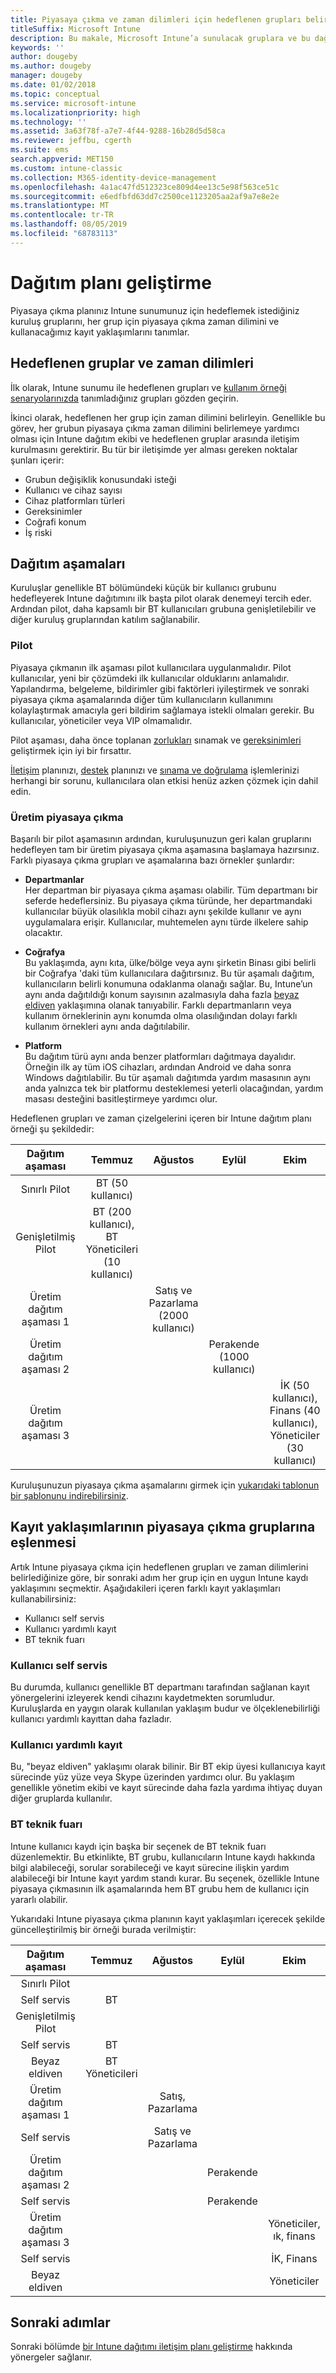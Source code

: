 ```yaml
---
title: Piyasaya çıkma ve zaman dilimleri için hedeflenen grupları belirleme
titleSuffix: Microsoft Intune
description: Bu makale, Microsoft Intune’a sunulacak gruplara ve bu dağıtımların zaman dilimlerine karar vermenize yardımcı olur.
keywords: ''
author: dougeby
ms.author: dougeby
manager: dougeby
ms.date: 01/02/2018
ms.topic: conceptual
ms.service: microsoft-intune
ms.localizationpriority: high
ms.technology: ''
ms.assetid: 3a63f78f-a7e7-4f44-9288-16b28d5d58ca
ms.reviewer: jeffbu, cgerth
ms.suite: ems
search.appverid: MET150
ms.custom: intune-classic
ms.collection: M365-identity-device-management
ms.openlocfilehash: 4a1ac47fd512323ce809d4ee13c5e98f563ce51c
ms.sourcegitcommit: e6edfbfd63dd7c2500ce1123205aa2af9a7e8e2e
ms.translationtype: MT
ms.contentlocale: tr-TR
ms.lasthandoff: 08/05/2019
ms.locfileid: "68783113"
---
```

# <a name="develop-a-rollout-plan"></a>Dağıtım planı geliştirme

Piyasaya çıkma planınız Intune sunumunuz için hedeflemek istediğiniz kuruluş gruplarını, her grup için piyasaya çıkma zaman dilimini ve kullanacağımız kayıt yaklaşımlarını tanımlar.

## <a name="targeted-groups-and-timeframes"></a>Hedeflenen gruplar ve zaman dilimleri

İlk olarak, Intune sunumu ile hedeflenen grupları ve [kullanım örneği senaryolarınızda](planning-guide-scenarios.md) tanımladığınız grupları gözden geçirin.

İkinci olarak, hedeflenen her grup için zaman dilimini belirleyin. Genellikle bu görev, her grubun piyasaya çıkma zaman dilimini belirlemeye yardımcı olması için Intune dağıtım ekibi ve hedeflenen gruplar arasında iletişim kurulmasını gerektirir. Bu tür bir iletişimde yer alması gereken noktalar şunları içerir:
* Grubun değişiklik konusundaki isteği
* Kullanıcı ve cihaz sayısı
* Cihaz platformları türleri
* Gereksinimler
* Coğrafi konum
* İş riski

## <a name="rollout-phases"></a>Dağıtım aşamaları
Kuruluşlar genellikle BT bölümündeki küçük bir kullanıcı grubunu hedefleyerek Intune dağıtımını ilk başta pilot olarak denemeyi tercih eder. Ardından pilot, daha kapsamlı bir BT kullanıcıları grubuna genişletilebilir ve diğer kuruluş gruplarından katılım sağlanabilir.

### <a name="pilot"></a>Pilot
Piyasaya çıkmanın ilk aşaması pilot kullanıcılara uygulanmalıdır. Pilot kullanıcılar, yeni bir çözümdeki ilk kullanıcılar olduklarını anlamalıdır. Yapılandırma, belgeleme, bildirimler gibi faktörleri iyileştirmek ve sonraki piyasaya çıkma aşamalarında diğer tüm kullanıcıların kullanımını kolaylaştırmak amacıyla geri bildirim sağlamaya istekli olmaları gerekir. Bu kullanıcılar, yöneticiler veya VIP olmamalıdır.

Pilot aşaması, daha önce toplanan [zorlukları](planning-guide-deployment-goals.md) sınamak ve [gereksinimleri](planning-guide-requirements.md) geliştirmek için iyi bir fırsattır.

[İletişim](planning-guide-communication-plan.md) planınızı, [destek](planning-guide-support-plan.md) planınızı ve [sınama ve doğrulama](planning-guide-test-validation.md) işlemlerinizi herhangi bir sorunu, kullanıcılara olan etkisi henüz azken çözmek için dahil edin.

### <a name="production-rollout"></a>Üretim piyasaya çıkma
Başarılı bir pilot aşamasının ardından, kuruluşunuzun geri kalan gruplarını hedefleyen tam bir üretim piyasaya çıkma aşamasına başlamaya hazırsınız. Farklı piyasaya çıkma grupları ve aşamalarına bazı örnekler şunlardır:

- **Departmanlar** <br/>Her departman bir piyasaya çıkma aşaması olabilir. Tüm departmanı bir seferde hedeflersiniz. Bu piyasaya çıkma türünde, her departmandaki kullanıcılar büyük olasılıkla mobil cihazı aynı şekilde kullanır ve aynı uygulamalara erişir. Kullanıcılar, muhtemelen aynı türde ilkelere sahip olacaktır.

- **Coğrafya** <br/>Bu yaklaşımda, aynı kıta, ülke/bölge veya aynı şirketin Binası gibi belirli bir Coğrafya 'daki tüm kullanıcılara dağıtırsınız. Bu tür aşamalı dağıtım, kullanıcıların belirli konumuna odaklanma olanağı sağlar. Bu, Intune’un aynı anda dağıtıldığı konum sayısının azalmasıyla daha fazla [beyaz eldiven](#user-assisted-enrollment) yaklaşımına olanak tanıyabilir. Farklı departmanların veya kullanım örneklerinin aynı konumda olma olasılığından dolayı farklı kullanım örnekleri aynı anda dağıtılabilir.

- **Platform** <br/>Bu dağıtım türü aynı anda benzer platformları dağıtmaya dayalıdır. Örneğin ilk ay tüm iOS cihazları, ardından Android ve daha sonra Windows dağıtılabilir. Bu tür aşamalı dağıtımda yardım masasının aynı anda yalnızca tek bir platformu desteklemesi yeterli olacağından, yardım masası desteğini basitleştirmeye yardımcı olur.

Hedeflenen grupları ve zaman çizelgelerini içeren bir Intune dağıtım planı örneği şu şekildedir:

| **Dağıtım aşaması** | **Temmuz** | **Ağustos** | **Eylül** | **Ekim** |
|:---:|:---:|:---:|:---:|:---:|
| Sınırlı Pilot | BT (50 kullanıcı) |  |  |  |                                                         
| Genişletilmiş Pilot | BT (200 kullanıcı), BT Yöneticileri (10 kullanıcı) |  |  |  |                                                         
| Üretim dağıtım aşaması 1 |  | Satış ve Pazarlama (2000 kullanıcı) |  |  |
| Üretim dağıtım aşaması 2 |  |  | Perakende (1000 kullanıcı) |  |
| Üretim dağıtım aşaması 3 |  |  |  | İK (50 kullanıcı), Finans (40 kullanıcı), Yöneticiler (30 kullanıcı) |

Kuruluşunuzun piyasaya çıkma aşamalarını girmek için [yukarıdaki tablonun bir şablonunu indirebilirsiniz](https://gallery.technet.microsoft.com/Intune-deployment-planning-fae156c2?redir=0).
## <a name="match-rollout-groups-to-enrollment-approaches"></a>Kayıt yaklaşımlarının piyasaya çıkma gruplarına eşlenmesi

Artık Intune piyasaya çıkma için hedeflenen grupları ve zaman dilimlerini belirlediğinize göre, bir sonraki adım her grup için en uygun Intune kaydı yaklaşımını seçmektir. Aşağıdakileri içeren farklı kayıt yaklaşımları kullanabilirsiniz:
* Kullanıcı self servis
* Kullanıcı yardımlı kayıt
* BT teknik fuarı

### <a name="user-self-service"></a>Kullanıcı self servis

Bu durumda, kullanıcı genellikle BT departmanı tarafından sağlanan kayıt yönergelerini izleyerek kendi cihazını kaydetmekten sorumludur. Kuruluşlarda en yaygın olarak kullanılan yaklaşım budur ve ölçeklenebilirliği kullanıcı yardımlı kayıttan daha fazladır.

### <a name="user-assisted-enrollment"></a>Kullanıcı yardımlı kayıt

Bu, "beyaz eldiven" yaklaşımı olarak bilinir. Bir BT ekip üyesi kullanıcıya kayıt sürecinde yüz yüze veya Skype üzerinden yardımcı olur. Bu yaklaşım genellikle yönetim ekibi ve kayıt sürecinde daha fazla yardıma ihtiyaç duyan diğer gruplarda kullanılır.

### <a name="it-tech-fair"></a>BT teknik fuarı

Intune kullanıcı kaydı için başka bir seçenek de BT teknik fuarı düzenlemektir. Bu etkinlikte, BT grubu, kullanıcıların Intune kaydı hakkında bilgi alabileceği, sorular sorabileceği ve kayıt sürecine ilişkin yardım alabileceği bir Intune kayıt yardım standı kurar. Bu seçenek, özellikle Intune piyasaya çıkmasının ilk aşamalarında hem BT grubu hem de kullanıcı için yararlı olabilir.

Yukarıdaki Intune piyasaya çıkma planının kayıt yaklaşımları içerecek şekilde güncelleştirilmiş bir örneği burada verilmiştir:

| **Dağıtım aşaması** | **Temmuz** | **Ağustos** | **Eylül** | **Ekim** |
|:---:|:---:|:---:|:---:|:---:|
| Sınırlı Pilot |  |  |  |  |
| Self servis | BT |  |  |  |
| Genişletilmiş Pilot |  |  |  |  |
| Self servis | BT |  |  |  |
| Beyaz eldiven | BT Yöneticileri |  |  |  |
| Üretim dağıtım aşaması 1 |  | Satış, Pazarlama |  |  |
| Self servis |  | Satış ve Pazarlama |  |  |
| Üretim dağıtım aşaması 2 |  |  | Perakende |  |
| Self servis |  |  | Perakende |  |
| Üretim dağıtım aşaması 3 |  |  |  | Yöneticiler, ık, finans |
| Self servis |  |  |  | İK, Finans |
| Beyaz eldiven |  |  |  | Yöneticiler |

## <a name="next-steps"></a>Sonraki adımlar

Sonraki bölümde [bir Intune dağıtımı iletişim planı geliştirme](planning-guide-communication-plan.md) hakkında yönergeler sağlanır.

